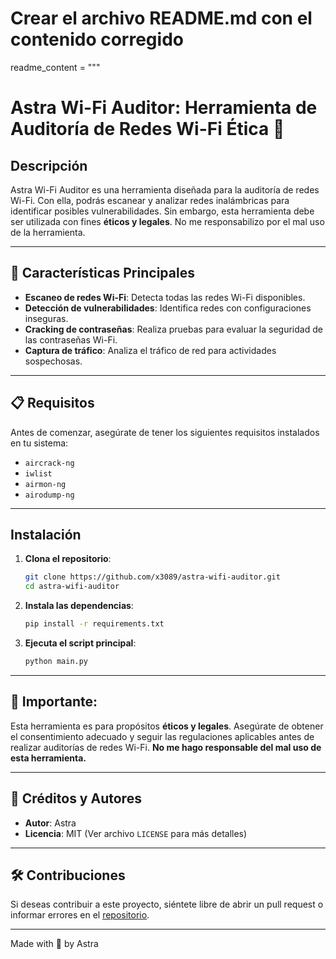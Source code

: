 # Crear el archivo README.md con el contenido corregido

readme_content = """
# Astra Wi-Fi Auditor: Herramienta de Auditoría de Redes Wi-Fi Ética 📡

## Descripción  
Astra Wi-Fi Auditor es una herramienta diseñada para la auditoría de redes Wi-Fi. Con ella, podrás escanear y analizar redes inalámbricas para identificar posibles vulnerabilidades. Sin embargo, esta herramienta debe ser utilizada con fines **éticos y legales**. No me responsabilizo por el mal uso de la herramienta.

---

## 🚀 Características Principales  
- **Escaneo de redes Wi-Fi**: Detecta todas las redes Wi-Fi disponibles.  
- **Detección de vulnerabilidades**: Identifica redes con configuraciones inseguras.  
- **Cracking de contraseñas**: Realiza pruebas para evaluar la seguridad de las contraseñas Wi-Fi.  
- **Captura de tráfico**: Analiza el tráfico de red para actividades sospechosas.  

---

## 📋 Requisitos  
Antes de comenzar, asegúrate de tener los siguientes requisitos instalados en tu sistema:  
- `aircrack-ng`  
- `iwlist`  
- `airmon-ng`  
- `airodump-ng`

---

## Instalación  
1. **Clona el repositorio**:
    ```bash
    git clone https://github.com/x3089/astra-wifi-auditor.git
    cd astra-wifi-auditor
    ```

2. **Instala las dependencias**:
    ```bash
    pip install -r requirements.txt
    ```

3. **Ejecuta el script principal**:
    ```bash
    python main.py
    ```

---

## 🚨 Importante:  
Esta herramienta es para propósitos **éticos y legales**. Asegúrate de obtener el consentimiento adecuado y seguir las regulaciones aplicables antes de realizar auditorías de redes Wi-Fi. **No me hago responsable del mal uso de esta herramienta.**

---

## 🌟 Créditos y Autores  
- **Autor**: Astra  
- **Licencia**: MIT (Ver archivo `LICENSE` para más detalles)

---

## 🛠️ Contribuciones  
Si deseas contribuir a este proyecto, siéntete libre de abrir un pull request o informar errores en el [repositorio](https://github.com/x3089/astra-wifi-auditor).

---

Made with 🖤 by Astra
